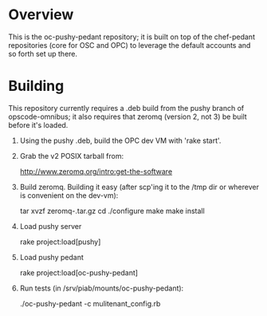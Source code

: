 Overview
========

This is the oc-pushy-pedant repository; it is built on top of the chef-pedant repositories (core for OSC and OPC) to leverage the default accounts and so forth set up there.

Building
========

This repository currently requires a .deb build from the pushy branch of opscode-omnibus; it also requires that zeromq (version 2, not 3) be built before it's loaded.

1. Using the pushy .deb, build the OPC dev VM with 'rake start'.

2. Grab the v2 POSIX tarball from:

	http://www.zeromq.org/intro:get-the-software

3. Build zeromq.  Building it easy (after scp'ing it to the /tmp dir or wherever is convenient on the dev-vm):

	tar xvzf zeromq-<whatever-the-current-version-is>.tar.gz
	cd <unpacked dir>
	./configure
	make
	make install

4. Load pushy server

	rake project:load[pushy]

5. Load pushy pedant

	rake project:load[oc-pushy-pedant]

6. Run tests (in /srv/piab/mounts/oc-pushy-pedant):

	./oc-pushy-pedant -c mulitenant_config.rb
